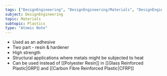 ```yaml
---
tags: ["DesignEngineering", "DesignEngineering/Materials", "DesignEngineering/Materials/Plastics", "DesignEngineering/Materials/Plastics/Materials"]
subject: DesignEngineering
topic: Materials
subtopic: Plastics
type: "Atomic Note"
---
```

 
 - Used as an adhesive
 - Two part - resin & hardener
 - High strength
 - Structural applications where metals might be subjected to heat
 - Can be used instead of [[Polyester Resin]] in [[Glass Reinforced Plastic|GRP]] and [[Carbon Fibre Reinforced Plastic|CFRP]]